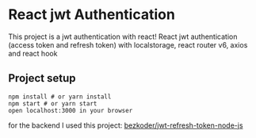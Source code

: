 # React jwt Authentication

This project is a jwt authentication with react!
React jwt authentication (access token and refresh token) with localstorage, react router v6, axios and react hook

## Project setup

```
npm install # or yarn install
npm start # or yarn start
open localhost:3000 in your browser
```

for the backend I used this project: [bezkoder/jwt-refresh-token-node-js](https://github.com/bezkoder/jwt-refresh-token-node-js)